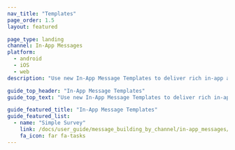 ```yaml
---
nav_title: "Templates"
page_order: 1.5
layout: featured

page_type: landing
channel: In-App Messages
platform:
  - android
  - iOS
  - web
description: "Use new In-App Message Templates to deliver rich in-app and in-browser messages without any code"

guide_top_header: "In-App Message Templates"
guide_top_text: "Use new In-App Message Templates to deliver rich in-app and in-browser messages without any code"

guide_featured_title: "In-App Message Templates"
guide_featured_list:
  - name: "Simple Survey"
    link: /docs/user_guide/message_building_by_channel/in-app_messages/customize/
    fa_icon: far fa-tasks
---
```

